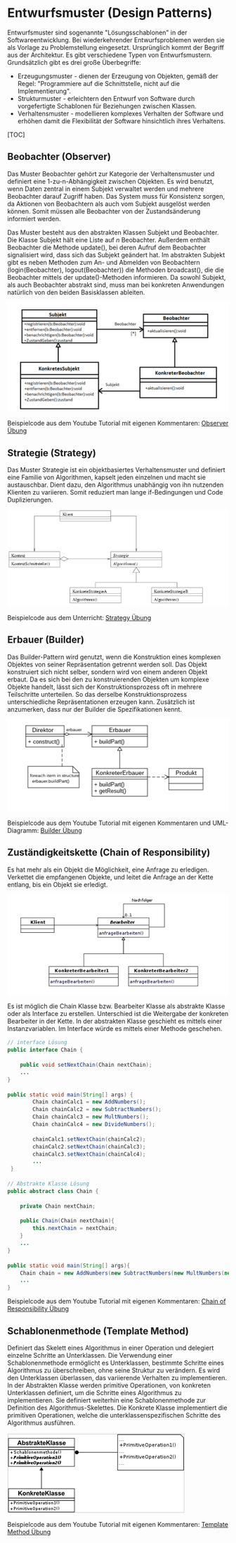 # Entwurfsmuster (Design Patterns)

Entwurfsmuster sind sogenannte "Lösungsschablonen" in der Softwareentwicklung. Bei wiederkehrender Entwurfsproblemen werden sie als Vorlage zu Problemstellung eingesetzt. Ursprünglich kommt der Begriff aus der Architektur. Es gibt verschiedene Typen von Entwurfsmustern. Grundsätzlich gibt es drei große Überbegriffe: 

* Erzeugungsmuster - dienen der Erzeugung von Objekten, gemäß der Regel: "Programmiere auf die Schnittstelle, nicht auf die Implementierung". 
* Strukturmuster - erleichtern den Entwurf von Software durch vorgefertigte Schablonen für Beziehungen zwischen Klassen. 
* Verhaltensmuster - modellieren komplexes Verhalten der Software und erhöhen damit die Flexibilität der Software hinsichtlich ihres Verhaltens. 



[TOC]

## Beobachter (Observer) 

Das Muster Beobachter gehört zur Kategorie der Verhaltensmuster und definiert eine 1-zu-n-Abhängigkeit zwischen Objekten. Es wird benutzt, wenn Daten zentral in einem Subjekt verwaltet werden und mehrere Beobachter darauf Zugriff haben. Das System muss für Konsistenz sorgen, da Aktionen von Beobachtern als auch vom Subjekt ausgelöst werden können. Somit müssen alle Beobachter von der Zustandsänderung informiert werden. 

Das Muster besteht aus den abstrakten Klassen Subjekt und Beobachter. Die Klasse Subjekt hält eine Liste auf *n* Beobachter. Außerdem enthält Beobachter die Methode update(), bei deren Aufruf dem Beobachter signalisiert wird, dass sich das Subjekt geändert hat. Im abstrakten Subjekt gibt es neben Methoden zum An- und Abmelden von Beobachtern (login(Beobachter), logout(Beobachter)) die Methoden broadcast(), die die Beobachter mittels der update()-Methoden informieren.
Da sowohl Subjekt, als auch Beobachter abstrakt sind, muss man bei konkreten Anwendungen natürlich von den beiden Basisklassen ableiten. 

![beobachter_uml](images/beobachter_uml.png)

Beispielcode aus dem Youtube Tutorial mit eigenen Kommentaren: [Observer Übung](/Observer_Uebung)

## Strategie (Strategy)

Das Muster Strategie ist ein objektbasiertes Verhaltensmuster und definiert eine Familie von Algorithmen, kapselt jeden einzelnen und macht sie austauschbar. Dient dazu, den Algorithmus unabhängig von ihn nutzenden Klienten zu variieren. Somit reduziert man lange if-Bedingungen und Code Duplizierungen. 

![strategie_uml](images/strategie_uml.png)

Beispielcode aus dem Unterricht: [Strategy Übung](/StrategyDemo1/src)

## Erbauer (Builder)

Das Builder-Pattern wird genutzt, wenn die Konstruktion eines komplexen Objektes von seiner Repräsentation getrennt werden soll. Das Objekt konstruiert sich nicht selber, sondern wird von einem anderen Objekt erbaut. Da es sich bei den zu konstruierenden Objekten um komplexe Objekte handelt, lässt sich der Konstruktionsprozess oft in mehrere Teilschritte unterteilen. So das derselbe Konstruktionsprozess unterschiedliche Repräsentationen erzeugen kann. Zusätzlich ist anzumerken, dass nur der Builder die Spezifikationen kennt.

![erbauer_uml](images/erbauer_uml.png)

Beispielcode aus dem Youtube Tutorial mit eigenen Kommentaren und UML-Diagramm: [Builder Übung](/Erbauer_Uebung)

## Zuständigkeitskette (Chain of Responsibility)

Es hat mehr als ein Objekt die Möglichkeit, eine Anfrage zu erledigen. Verkettet die empfangenen Objekte, und leitet die Anfrage an der Kette entlang, bis ein Objekt sie erledigt.

![chain_uml](images/chain_uml.png)

Es ist möglich die Chain Klasse bzw. Bearbeiter Klasse als abstrakte Klasse oder als Interface zu erstellen. Unterschied ist die Weitergabe der konkreten Bearbeiter in der Kette. In der abstrakten Klasse geschieht es mittels einer Instanzvariablen. Im Interface würde es mittels einer Methode geschehen.

```java
// interface Lösung
public interface Chain {

    public void setNextChain(Chain nextChain);
    ...
}

public static void main(String[] args) {
        Chain chainCalc1 = new AddNumbers();
        Chain chainCalc2 = new SubtractNumbers();
        Chain chainCalc3 = new MultNumbers();
        Chain chainCalc4 = new DivideNumbers();
     
        chainCalc1.setNextChain(chainCalc2);
        chainCalc2.setNextChain(chainCalc3);
        chainCalc3.setNextChain(chainCalc4);
        ...
 }

// Abstrakte Klasse Lösung
public abstract class Chain {
    
    private Chain nextChain;
    
    public Chain(Chain nextChain){
        this.nextChain = nextChain;
    }
    ...
}

public static void main(String[] args){
    Chain chain = new AddNumbers(new SubtractNumbers(new MultNumbers(new DivideNumbers(null))));
    ...
}

```

Beispielcode aus dem Youtube Tutorial mit eigenen Kommentaren: [Chain of Responsibility Übung](/Chain_of_Responsibility)

## Schablonenmethode (Template Method)

Definiert das Skelett eines Algorithmus in einer Operation und delegiert einzelne Schritte an Unterklassen. Die Verwendung einer Schablonenmethode ermöglicht es Unterklassen, bestimmte Schritte eines Algorithmus zu überschreiben, ohne seine Struktur zu verändern. Es wird den Unterklassen überlassen, das variierende Verhalten zu implementieren. In der Abstrakten Klasse werden primitive Operationen, von konkreten Unterklassen definiert, um die Schritte eines Algorithmus zu implementieren. Sie definiert weiterhin eine Schablonenmethode zur Definition des Algorithmus-Skelettes. Die Konkrete Klasse implementiert die primitiven Operationen, welche die unterklassenspezifischen Schritte des Algorithmus ausführen.

![schablonenmethode_uml](images/schablonenmethode_uml.png)

Beispielcode aus dem Youtube Tutorial mit eigenen Kommentaren: [Template Method Übung](/Template_Method_Uebung)
